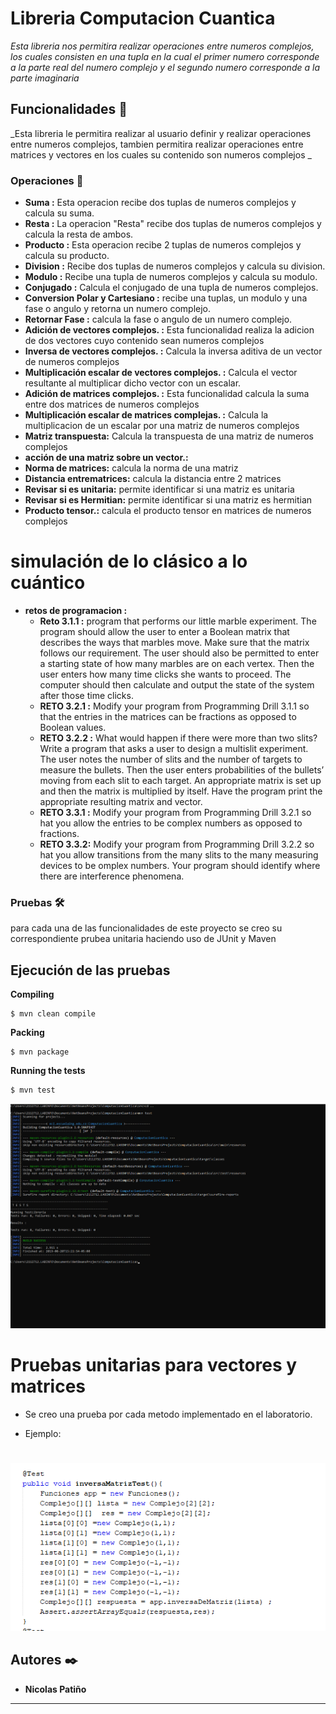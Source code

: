 # Libreria Computacion Cuantica

_Esta libreria nos permitira realizar operaciones entre numeros complejos, los cuales consisten
en una tupla en la cual el primer numero corresponde a la parte real del numero complejo
y el segundo numero corresponde a la parte imaginaria_

## Funcionalidades 🚀

_Esta libreria le permitira realizar al usuario definir y realizar operaciones
entre numeros complejos, tambien permitira realizar operaciones entre matrices 
y vectores en los cuales su contenido son numeros complejos _

### Operaciones 🔧

* **Suma :**     Esta operacion recibe dos tuplas de numeros complejos y calcula su suma. 
* **Resta :**    La operacion "Resta" recibe dos tuplas de numeros complejos y calcula la resta  de ambos.
* **Producto :** Esta operacion recibe 2 tuplas de numeros complejos y calcula su producto.
* **Division :** Recibe dos tuplas de numeros complejos y calcula su division.
* **Modulo  :**  Recibe una tupla de numeros complejos y calcula su modulo.
* **Conjugado :** Calcula el conjugado de una tupla de numeros complejos.
* **Conversion Polar y Cartesiano :** recibe una tuplas, un modulo y una fase o angulo y retorna un numero complejo.
* **Retornar Fase :** calcula la fase o angulo de un numero complejo.
* **Adición de vectores complejos. :** Esta funcionalidad realiza la adicion de dos vectores cuyo contenido sean numeros complejos
* **Inversa de vectores complejos. :** Calcula la inversa aditiva de un vector de numeros complejos
* **Multiplicación escalar de vectores complejos. :** Calcula el vector resultante al multiplicar dicho vector con un escalar.
* **Adición de matrices complejos. :** Esta funcionalidad calcula la suma entre dos matrices de numeros complejos
* **Multiplicación escalar de matrices complejas. :** Calcula la multiplicacion de un escalar por una matriz de numeros complejos
* **Matriz transpuesta:** Calcula la transpuesta de una matriz de numeros complejos
* **acción de una matriz sobre un vector.:** 
* **Norma de matrices:** calcula la norma de una matriz
* **Distancia entrematrices:** calcula la distancia entre 2 matrices
* **Revisar si es unitaria:** permite identificar si una matriz es unitaria
* **Revisar si es Hermitian:** permite identificar si una matriz es hermitian
* **Producto tensor.:** calcula el producto tensor en matrices de numeros complejos
#



 # simulación de lo clásico a lo cuántico
 * **retos de programacion :**
    * **Reto  3.1.1 :** program that performs our little marble experiment. The program should allow the user to enter a              Boolean matrix that describes the ways that marbles move. Make sure that the matrix follows our requirement. The user should            also be permitted to enter a starting state of how many marbles are on each vertex. Then the user enters how many time clicks            she wants to proceed. The computer should then calculate and output the state of the system after those time clicks.
    * **RETO 3.2.1 :** Modify your program from Programming Drill 3.1.1 so
         that the entries in the matrices can be fractions as opposed to Boolean values.
     * **RETO 3.2.2 :** What would happen if there were more than two slits?Write a program that asks a user to design a            multislit experiment. The user notes the number of slits and the number of targets to measure the bullets. Then the user
         enters probabilities of the bullets’ moving from each slit to each target. An appropriate matrix is set up and then the matrix          is multiplied by itself. Have the program print the appropriate resulting matrix and vector.
     * **RETO 3.3.1 :** Modify your program from Programming Drill 3.2.1 so hat you allow the entries to be complex numbers          as opposed to fractions.
     * **RETO 3.3.2:**  Modify your program from Programming Drill 3.2.2 so hat you allow transitions from the many slits            to the many measuring devices to be omplex numbers. Your program should identify where there are interference phenomena.



### Pruebas 🛠️
para cada una de las funcionalidades de este proyecto se creo su correspondiente prubea unitaria haciendo uso
de JUnit y Maven

## Ejecución de las pruebas 

**Compiling**
```
$ mvn clean compile
```
**Packing**
```
$ mvn package
```
**Running the tests**
```
$ mvn test
```
![](src/resources/cmd.png)

# Pruebas unitarias para vectores y matrices

* Se creo una prueba por cada metodo implementado en el laboratorio. 

* Ejemplo:
#
![](src/resources/test.PNG)

## Autores ✒️

* **Nicolas Patiño** 




---
